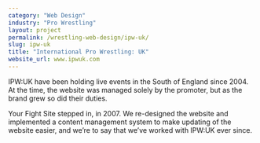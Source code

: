 ```yaml
---
category: "Web Design"
industry: "Pro Wrestling"
layout: project
permalink: /wrestling-web-design/ipw-uk/
slug: ipw-uk
title: "International Pro Wrestling: UK"
website_url: www.ipwuk.com
---
```

<p>IPW:UK have been holding live events in the South of England since 2004.
  At the time, the website was managed solely by the promoter, but as the brand grew so did their duties.</p>
<p>Your Fight Site stepped in, in 2007.
  We re-designed the website and implemented a content management system to make updating of the website easier, and we’re to say that we’ve worked with IPW:UK ever since.</p>
